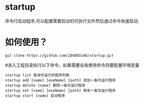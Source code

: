 # startup
命令行启动程序,可以配置需要启动的可执行文件然后通过命令快速启动.

# 如何使用？
```git
git clone https://github.com/284885166/startup.git
```
#进入工程目录执行以下命令，如果需要全局使用命令则要配置环境变量
```shell
startup list 查询可运行的程序列表
startup add [name] [exeName] [path] 添加一条可运行程序
startup delete [name] 删除一条可运行程序
startup set [name] [exeName] [path] 修改一条可运行程序
startup start [name] 启动程序
```
